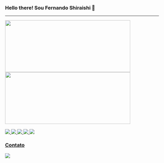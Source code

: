 ### Hello there! Sou Fernando Shiraishi 👋
<hr>
<div>
  <a href="https://github.com/fernandoshr">
  <img height="170em" width='410em'src="https://github-readme-stats.vercel.app/api?username=fernandoshr&show_icons=true&theme=react&include_all_commits=true&count_private=true"/>
  <img height="170em" width ='410em'src="https://github-readme-stats.vercel.app/api/top-langs/?username=fernandoshr&layout=compact&langs_count=7&theme=react"/>
</div>
 <br>
  <img src='https://img.shields.io/badge/HTML5-E34F26?style=for-the-badge&logo=html5&logoColor=white'> 
  <img src='https://img.shields.io/badge/CSS3-1572B6?style=for-the-badge&logo=css3&logoColor=white'> 
  <img src='https://img.shields.io/badge/JavaScript-323330?style=for-the-badge&logo=javascript&logoColor=F7DF1E'> 
  <img src='https://img.shields.io/badge/Python-14354C?style=for-the-badge&logo=python&logoColor=white'> 
  <img src='https://img.shields.io/badge/c-%2300599C.svg?style=for-the-badge&logo=c&logoColor=white'> 
  
  <h3>Contato</h3>
  <a href='https://www.linkedin.com/in/fernando-shiraishi-de-almeida-a46461224/' target='_blank'><img src='https://img.shields.io/badge/LinkedIn-0077B5?style=for-the-badge&logo=linkedin&logoColor=white' target='_blank'></a>

